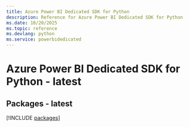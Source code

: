 ```yaml
---
title: Azure Power BI Dedicated SDK for Python
description: Reference for Azure Power BI Dedicated SDK for Python
ms.date: 10/20/2025
ms.topic: reference
ms.devlang: python
ms.service: powerbidedicated
---
```

# Azure Power BI Dedicated SDK for Python - latest
## Packages - latest
[!INCLUDE [packages](power-bi-dedicated-index.md)]